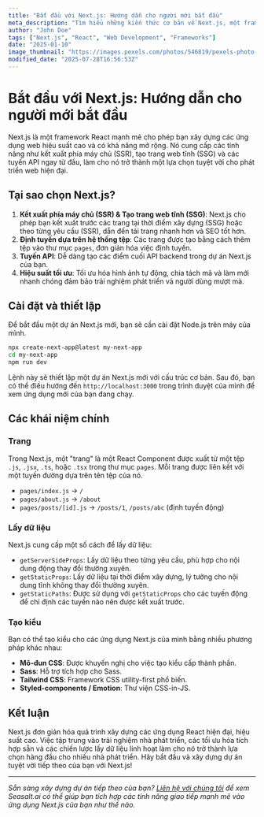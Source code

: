 ```yaml
---
title: "Bắt đầu với Next.js: Hướng dẫn cho người mới bắt đầu"
meta_description: "Tìm hiểu những kiến thức cơ bản về Next.js, một framework React để xây dựng các ứng dụng web sẵn sàng cho sản xuất với kết xuất phía máy chủ và tạo trang web tĩnh."
author: "John Doe"
tags: ["Next.js", "React", "Web Development", "Frameworks"]
date: "2025-01-10"
image_thumbnail: "https://images.pexels.com/photos/546819/pexels-photo-546819.jpeg?auto=compress&cs=tinysrgb&w=800"
modified_date: "2025-07-28T16:56:53Z"
---
```


# Bắt đầu với Next.js: Hướng dẫn cho người mới bắt đầu

Next.js là một framework React mạnh mẽ cho phép bạn xây dựng các ứng dụng web hiệu suất cao và có khả năng mở rộng. Nó cung cấp các tính năng như kết xuất phía máy chủ (SSR), tạo trang web tĩnh (SSG) và các tuyến API ngay từ đầu, làm cho nó trở thành một lựa chọn tuyệt vời cho phát triển web hiện đại.

## Tại sao chọn Next.js?

1.  **Kết xuất phía máy chủ (SSR) & Tạo trang web tĩnh (SSG)**: Next.js cho phép bạn kết xuất trước các trang tại thời điểm xây dựng (SSG) hoặc theo từng yêu cầu (SSR), dẫn đến tải trang nhanh hơn và SEO tốt hơn.
2.  **Định tuyến dựa trên hệ thống tệp**: Các trang được tạo bằng cách thêm tệp vào thư mục `pages`, đơn giản hóa việc định tuyến.
3.  **Tuyến API**: Dễ dàng tạo các điểm cuối API backend trong dự án Next.js của bạn.
4.  **Hiệu suất tối ưu**: Tối ưu hóa hình ảnh tự động, chia tách mã và làm mới nhanh chóng đảm bảo trải nghiệm phát triển và người dùng mượt mà.

## Cài đặt và thiết lập

Để bắt đầu một dự án Next.js mới, bạn sẽ cần cài đặt Node.js trên máy của mình.

```bash
npx create-next-app@latest my-next-app
cd my-next-app
npm run dev
```

Lệnh này sẽ thiết lập một dự án Next.js mới với cấu trúc cơ bản. Sau đó, bạn có thể điều hướng đến `http://localhost:3000` trong trình duyệt của mình để xem ứng dụng mới của bạn đang chạy.

## Các khái niệm chính

### Trang

Trong Next.js, một "trang" là một React Component được xuất từ một tệp `.js`, `.jsx`, `.ts`, hoặc `.tsx` trong thư mục `pages`. Mỗi trang được liên kết với một tuyến đường dựa trên tên tệp của nó.

-   `pages/index.js` -> `/`
-   `pages/about.js` -> `/about`
-   `pages/posts/[id].js` -> `/posts/1`, `/posts/abc` (định tuyến động)

### Lấy dữ liệu

Next.js cung cấp một số cách để lấy dữ liệu:

-   `getServerSideProps`: Lấy dữ liệu theo từng yêu cầu, phù hợp cho nội dung động thay đổi thường xuyên.
-   `getStaticProps`: Lấy dữ liệu tại thời điểm xây dựng, lý tưởng cho nội dung tĩnh không thay đổi thường xuyên.
-   `getStaticPaths`: Được sử dụng với `getStaticProps` cho các tuyến động để chỉ định các tuyến nào nên được kết xuất trước.

### Tạo kiểu

Bạn có thể tạo kiểu cho các ứng dụng Next.js của mình bằng nhiều phương pháp khác nhau:

-   **Mô-đun CSS**: Được khuyến nghị cho việc tạo kiểu cấp thành phần.
-   **Sass**: Hỗ trợ tích hợp cho Sass.
-   **Tailwind CSS**: Framework CSS utility-first phổ biến.
-   **Styled-components / Emotion**: Thư viện CSS-in-JS.

## Kết luận

Next.js đơn giản hóa quá trình xây dựng các ứng dụng React hiện đại, hiệu suất cao. Việc tập trung vào trải nghiệm nhà phát triển, các tối ưu hóa tích hợp sẵn và các chiến lược lấy dữ liệu linh hoạt làm cho nó trở thành lựa chọn hàng đầu cho nhiều nhà phát triển. Hãy bắt đầu và xây dựng dự án tuyệt vời tiếp theo của bạn với Next.js!

---

*Sẵn sàng xây dựng dự án tiếp theo của bạn? [Liên hệ với chúng tôi](/#demo) để xem Seasalt.ai có thể giúp bạn tích hợp các tính năng giao tiếp mạnh mẽ vào ứng dụng Next.js của bạn như thế nào.*
